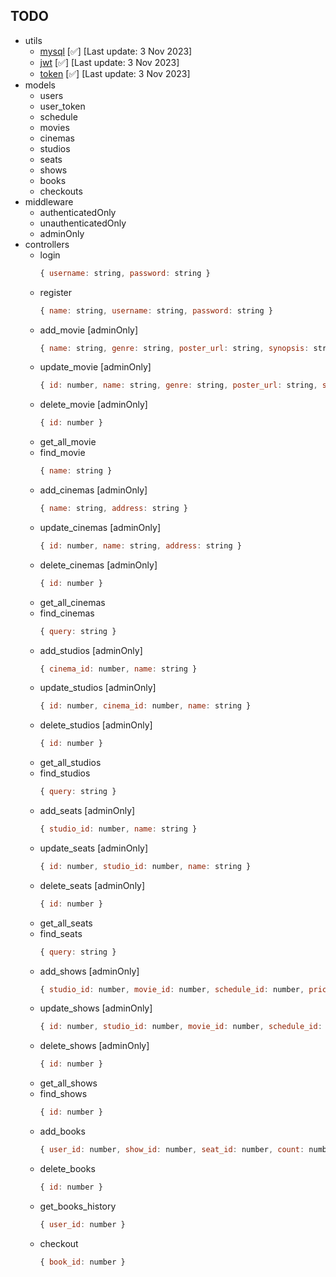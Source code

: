## TODO

- utils
  - [mysql](./utils/mysql.js) [✅] [Last update: 3 Nov 2023]
  - [jwt](./utils/jwt.js) [✅] [Last update: 3 Nov 2023]
  - [token](./utils/token.js) [✅] [Last update: 3 Nov 2023]
- models
  - users
  - user_token
  - schedule
  - movies
  - cinemas
  - studios
  - seats
  - shows
  - books
  - checkouts
- middleware
  - authenticatedOnly
  - unauthenticatedOnly
  - adminOnly
- controllers
  - login
    ```js
    { username: string, password: string }
    ```
  - register
    ```js
    { name: string, username: string, password: string }
    ```
  - add_movie [adminOnly]
    ```js
    { name: string, genre: string, poster_url: string, synopsis: string, rating: number }
    ```
  - update_movie [adminOnly]
    ```js
    { id: number, name: string, genre: string, poster_url: string, synopsis: string, rating: number }
    ```
  - delete_movie [adminOnly]
    ```js
    { id: number }
    ```
  - get_all_movie
  - find_movie
    ```js
    { name: string }
    ```
  - add_cinemas [adminOnly]
    ```js
    { name: string, address: string }
    ```
  - update_cinemas [adminOnly]
    ```js
    { id: number, name: string, address: string }
    ```
  - delete_cinemas [adminOnly]
    ```js
    { id: number }
    ```
  - get_all_cinemas
  - find_cinemas
    ```js
    { query: string }
    ```
  - add_studios [adminOnly]
    ```js
    { cinema_id: number, name: string }
    ```
  - update_studios [adminOnly]
    ```js
    { id: number, cinema_id: number, name: string }
    ```
  - delete_studios [adminOnly]
    ```js
    { id: number }
    ```
  - get_all_studios
  - find_studios
    ```js
    { query: string }
    ```
  - add_seats [adminOnly]
    ```js
    { studio_id: number, name: string }
    ```
  - update_seats [adminOnly]
    ```js
    { id: number, studio_id: number, name: string }
    ```
  - delete_seats [adminOnly]
    ```js
    { id: number }
    ```
  - get_all_seats
  - find_seats
    ```js
    { query: string }
    ```
  - add_shows [adminOnly]
    ```js
    { studio_id: number, movie_id: number, schedule_id: number, price: number, date: string }
    ```
  - update_shows [adminOnly]
    ```js
    { id: number, studio_id: number, movie_id: number, schedule_id: number, price: number, date: string }
    ```
  - delete_shows [adminOnly]
    ```js
    { id: number }
    ```
  - get_all_shows
  - find_shows
    ```js
    { id: number }
    ```
  - add_books
    ```js
    { user_id: number, show_id: number, seat_id: number, count: number }
    ```
  - delete_books
    ```js
    { id: number }
    ```
  - get_books_history
    ```js
    { user_id: number }
    ```
  - checkout
    ```js
    { book_id: number }
    ```
